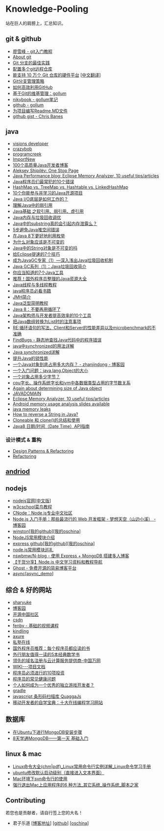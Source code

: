 # Knowledge-Pooling

站在巨人的肩膀上，汇总知识。

## git & github
 * [廖雪峰 - git入门教程](http://www.liaoxuefeng.com/wiki/0013739516305929606dd18361248578c67b8067c8c017b000)
 * [About git](http://git-scm.com/about)
 * [Git 分支的最佳实践](http://jiongks.name/blog/a-successful-git-branching-model/)
 * [配置多个git远程仓库](http://blog.csdn.net/jackie03/article/details/37599811)
 * [能支持 10 万个 Git 仓库的硬件平台](https://about.gitlab.com/2015/01/03/the-hardware-that-powers-100k-git-repos/)
 	[[中文翻译](http://www.oschina.net/translate/the-hardware-that-powers-100k-git-repos)]
 * [Git分支管理策略](http://www.ruanyifeng.com/blog/2012/07/git.html)
 * [如何高效利用GitHub](http://www.yangzhiping.com/tech/github.html)
 * [基于Git的维基管理：gollum](http://www.yangzhiping.com/tech/gollum.html)
 * [nikybook - gollum笔记](http://www.360doc.com/content/14/0526/16/14416931_381155909.shtml)
 * [github - gollum](https://github.com/gollum/gollum)
 * [为项目编写Readme.MD文件](http://blog.csdn.net/chaoyuan899/article/details/38703103)
 * [github gist - Chris Banes](https://gist.github.com/chrisbanes)




## java
 * [visions developer](http://www.visionsdeveloper.com/tutorial/java/java-introduction.jsp)
 * [crazybob](http://blog.crazybob.org/)
 * [programcreek](http://www.programcreek.com/)
 * [ImportNew](http://www.importnew.com/)
 * [100个高质量Java开发者博客](http://www.importnew.com/7469.html)
 * [Aleksey Shipilëv: One Stop Page](http://shipilev.net/)
 * [Java Performance blog: Eclipse Memory Analyzer, 10 useful tips/articles](http://kohlerm.blogspot.com/2009/07/eclipse-memory-analyzer-10-useful.html)
 * [Java程序员们最常犯的10个错误](http://www.importnew.com/12074.html)
 * [HashMap vs. TreeMap vs. Hashtable vs. LinkedHashMap](http://www.importnew.com/8658.html)
 * [10个你能参与并学习的Java开源项目](http://www.importnew.com/13730.html)
 * [Java I/O底层是如何工作的？](http://www.importnew.com/14111.html)
 * [理解Java中的弱引用](http://www.importnew.com/14115.html)
 * [Java基础 之软引用、弱引用、虚引用](http://www.cnblogs.com/blogoflee/archive/2012/03/22/2411124.html)
 * [Java内存与垃圾回收调优](http://www.importnew.com/14086.html)
 * [Java中的substring真的会引起内存泄露么？](http://www.importnew.com/14105.html)
 * [5步避免Java堆空间错误](http://www.importnew.com/14049.html)
 * [在Java 8下更好地利用枚举](http://www.importnew.com/14040.html)
 * [为什么对象应该是不可变的](http://www.importnew.com/14027.html)
 * [Java中的String对象是不可变的吗](http://www.importnew.com/9468.html)
 * [给Eclipse提速的7个技巧](http://www.importnew.com/13942.html)
 * [成为JavaGC专家（1）—深入浅出Java垃圾回收机制](http://www.importnew.com/1993.html)
 * [Java GC系列（1）：Java垃圾回收简介](http://www.importnew.com/13504.html)
 * [你应当知道的7个Java工具](http://www.importnew.com/13756.html)
 * [推荐！国外程序员整理的Java资源大全](http://www.importnew.com/14429.html)
 * [Java线程与多线程教程](http://www.importnew.com/9994.html)
 * [java程序员必看书籍](http://blog.chinaunix.net/uid-23331552-id-2431231.html)
 * [JMH简介](http://www.importnew.com/12548.html)
 * [Java泛型简明教程](http://www.importnew.com/14985.html)
 * [Java 8：不要再用循环了](http://www.importnew.com/14841.html)
 * [Java架构师与开发者提高效率的10个工具](http://www.importnew.com/14624.html)
 * [把Java数组转换为List时的注意事项](http://www.importnew.com/14996.html)
 * [RE:循环语句的写法、Client和Server的性能差异以及microbenchmark的不准确](http://icyfenix.iteye.com/blog/1110279)
 * [FindBugs - 静态地查找Java代码中的程序错误](http://zh.wikipedia.org/wiki/FindBugs)
 * [java中synchronized的用法详解](http://blog.csdn.net/kyfg27_niujin/article/details/7942006)
 * [Java synchronized详解](http://www.cnblogs.com/devinzhang/archive/2011/12/14/2287675.html)
 * [提升Java的锁性能](http://www.importnew.com/14799.html)
 * [一个Java对象到底占用多大内存？ - zhanjindong - 博客园](http://www.cnblogs.com/magialmoon/p/3757767.html)
 * [一个入门问题：java.lang.Object的大小](http://hllvm.group.iteye.com/group/topic/38068)
 * [一个对象占用多少字节？](http://yueyemaitian.iteye.com/blog/2033046)
 * [cpu字长、操作系统字长和jvm中各数据类型占用的字节数关系](http://yueyemaitian.iteye.com/blog/2031644)
 * [Again about determining size of Java object](http://www.jroller.com/maxim/entry/again_about_determining_size_of)
 * [JAVADOMAIN](http://www.javadomain.in/)
 * [Eclipse Memory Analyzer, 10 useful tips/articles](http://kohlerm.blogspot.com/2009/07/eclipse-memory-analyzer-10-useful.html)
 * [Android memory usage analysis slides available](http://kohlerm.blogspot.com/2010/02/android-memory-usage-analysis-slides.html)
 * [java memory leaks](http://iwillgetthatjobatgoogle.tumblr.com/post/12591334729/java-memory-leaks)
 * [How to reverse a String in Java?](http://kodingexamples.blogspot.com/2014/04/how-to-reverse-string-in-java.html)
 * [Cloneable 和 clone()的总结和使用](http://ncs123.iteye.com/blog/1775631)
 * [Java8 日期/时间（Date Time）API指南](http://www.importnew.com/14140.html)
 
 ### 设计模式 & 重构
  * [Design Patterns & Refactoring](http://sourcemaking.com/)
  * [Refactoring](http://www.refactoring.com/)




## [andriod](android/android.md)


## nodejs
 * [nodejs官网](http://nodejs.org/api/)[[中文版](http://nodeapi.ucdok.com/#/api/)]
 * [w3cschool菜鸟教程](http://www.w3cschool.cc/nodejs/nodejs-tutorial.html)
 * [CNode：Node.js专业中文社区](https://cnodejs.org/)
 * [Node.js 入门手册：那些最流行的 Web 开发框架 - 梦想天空（山边小溪） - 博客园](http://www.cnblogs.com/lhb25/p/nodejs-web-frameworks.html)
 * [winston](https://github.com/winstonjs/winston)[[我的github](https://github.com/zjq125/winston)][[我的oschina](http://git.oschina.net/softwater/winston)]
 * [NodeJS常用模块介绍](http://www.open-open.com/lib/view/open1409796214932.html)
 * [express github](https://github.com/strongloop/express)[[我的github](https://github.com/zjq125/express)][[我的oschina]](http://git.oschina.net/softwater/express)
 * [node.js常用模块巡礼](http://www.360doc.com/content/14/0621/16/13247663_388616264.shtml)
 * [nswbmw/N-blog - 使用 Express + MongoDB 搭建多人博客](https://github.com/nswbmw/N-blog)
 * [【干货分享】Node.js 中文学习资料和教程导航](http://www.cnblogs.com/lhb25/p/node-js-tutorials.html)
 * [Ghost - 免费开源的简易博客平台](https://github.com/TryGhost/Ghost)
 * [async](https://github.com/caolan/async)[[async_demo](https://github.com/bsspirit/async_demo)]




## 综合 & 好的网站
 * [sharyuke](http://documents.sharyuke.com/knowledge.html)
 * [博客园](http://www.cnblogs.com/)
 * [开源中国社区](http://www.oschina.net/)
 * [csdn](http://www.csdn.net/)
 * [fenby - 基础的视频课程](http://www.fenby.com/)
 * [kindling](https://www.kindlingapp.com/)
 * [axure](http://www.axure.com/)
 * [私塾在线](http://sishuok.com/)
 * [国外程序员推荐：每个程序员都应读的书](http://blog.jobbole.com/5886/)
 * [外行朋友值得一读的5本经典数学书](http://blog.jobbole.com/55179/)
 * [领先的域名注册与云计算服务提供商-中国万网](http://www.net.cn/)
 * [WIKI---项目文档](http://www.blogjava.net/jasmine214--love/archive/2010/06/13/323537.html)
 * [程序员必须进行的10项投资](http://it.deepinmind.com/%E5%85%B6%E5%AE%83/2014/06/09/things-a-software-developer-must-invest-in.html)
 * [程序员的常见健康问题](http://www.csdn.net/article/2011-02-17/292096)
 * [个人如何成为一个优秀的独立游戏开发者？](http://www.zhihujingxuan.com/16910.html)
 * [gradle](http://gradle.org/)
 * [javascript 条形码扫描库 QuaggaJs](http://www.oschina.net/p/quaggajs)
 * [移动开发者的自学宝典：十大在线编程学习网站](http://www.csdn.net/article/2013-12-03/2817687-best-websites-to-learn-mobile-dev-and-design)





## 数据库
 * [在Ubuntu下进行MongoDB安装步骤](http://www.cnblogs.com/alexqdh/archive/2011/11/25/2263626.html)
 * [8天学通MongoDB——第一天 基础入门](http://www.cnblogs.com/huangxincheng/archive/2012/02/18/2356595.html)




## linux & mac
 * [Linux命令大全(chm|pdf)_Linux常用命令行实例详解_Linux命令学习手册](http://man.linuxde.net/)
 * [ubuntu修改默认启动级别（直接进入文本界面）](http://www.360doc.com/content/14/0409/09/8890849_367423325.shtml)
 * [Mac环境下svn命令行的使用](http://blog.csdn.net/itianyi/article/details/8981989)
 * [强行退出Mac上应用程序的6 种方法_其它系统_操作系统_脚本之家](http://www.jb51.net/os/other/43248.html)




## Contributing
 若您也是贡献者，请自行签上您的大名！
 * 君子乐道
    [[博客地址](http://www.cnblogs.com/soft-water/)]
    [[github](https://github.com/zjq125)]
    [[oschina](http://git.oschina.net/softwater)]





